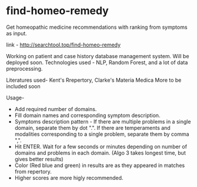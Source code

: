 # find-homeo-remedy
Get homeopathic medicine recommendations with ranking from symptoms as input.

link - http://searchtool.top/find-homeo-remedy

Working on patient and case history database management system. Will be deployed soon.
Technologies used - NLP, Random Forest, and a lot of data preprocessing.

Literatures used- Kent's Rrepertory, Clarke's Materia Medica
More to be included soon

Usage- 
* Add required number of domains.
* Fill domain names and corresponding symptom description.
* Symptoms description pattern - If there are multiple problems in a single domain, separate them by dot ".". If there are temperaments and modalities corresponding to a single problem, separate them by comma ",".
* Hit ENTER. Wait for a few seconds or minutes depending on number of domains and problems in each domain. (Algo 3 takes longest time, but gives better results)
* Color (Red blue and green) in results are as they appeared in matches from repertory.
* Higher scores are more higly recommended.

